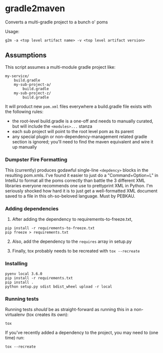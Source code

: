 # gradle2maven
Converts a multi-gradle project to a bunch o' poms

Usage:
```
g2m -a <top level artifact name> -v <top level artifact version>
```


## Assumptions

This script assumes a multi-module gradle project like:

```
my-service/
    build.gradle
    my-sub-project-a/
        build.gradle
    my-sub-project-z/
        build.gradle
```

It will product new `pom.xml` files everywhere a build.gradle file exists with the following rules:

* the root-level build.gradle is a one-off and needs to manually curated, but will include the `<modules>...` stanza
* each sub project will point to the root level pom as its parent
* any special plugin or non-dependency-management related gradle section is ignored; you'll need to find the 
maven equivalent and wire it up manually

### Dumpster Fire Formatting

This (currently) produces godawful single-line `<depdency>` blocks in the resulting pom.xmls.  I've found it easier
to just do a "Command+Option+L" in IntelliJ to format all the poms correctly than battle the 3 different XML
libraries everyone recommends one use to prettyprint XML in Python.  I'm seriously shocked how hard it is to just
get a well-formatted XML document saved to a file in this oh-so-beloved language.  Must by PEBKAU.

### Adding dependencies
1. After adding the dependency to requirements-to-freeze.txt,
```
pip install -r requirements-to-freeze.txt
pip freeze > requirements.txt
```

2. Also, add the dependency to the `requires` array in setup.py

3. Finally, tox probably needs to be recreated with `tox --recreate`

### Installing
```
pyenv local 3.6.0
pip install -r requirements.txt
pip install . 
python setup.py sdist bdist_wheel upload -r local

```

### Running tests
Running tests _should_ be as straight-forward as running this in a non-virtualenv (tox creates its own):
```
tox
```

If you've recently added a dependency to the project, you may need to (one time) run:
```
tox --recreate
```
